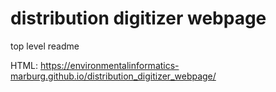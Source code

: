 # distribution digitizer webpage
top level readme

HTML: https://environmentalinformatics-marburg.github.io/distribution_digitizer_webpage/
